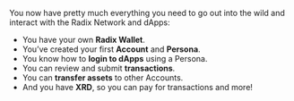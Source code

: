 You now have pretty much everything you need to go out into the wild and interact with the Radix Network and dApps:

- You have your own **Radix Wallet**.
- You’ve created your first **Account** and **Persona**.
- You know how to **login to dApps** using a Persona.
- You can review and submit **transactions**.
- You can **transfer assets** to other Accounts.
- And you have **XRD**, so you can pay for transactions and more!
